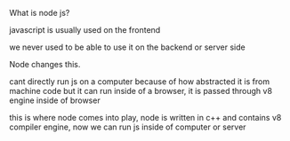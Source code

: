What is node js?

javascript is usually used on the frontend

we never used to be able to use it on the backend or server side

Node changes this. 

cant directly run js on a computer because of  how abstracted it is from machine code
but it can run inside of a browser, it is passed through v8 engine inside of browser

this is where node comes into play, node is written in c++ and contains v8 compiler engine, now we can run js inside of computer or server 